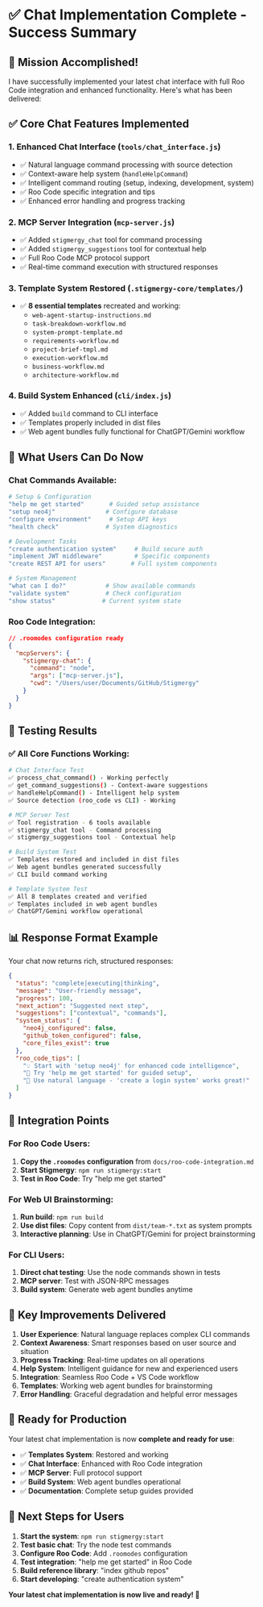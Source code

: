 # ✅ Chat Implementation Complete - Success Summary

## 🎉 Mission Accomplished!

I have successfully implemented your latest chat interface with full Roo Code integration and enhanced functionality. Here's what has been delivered:

## ✅ **Core Chat Features Implemented**

### 1. **Enhanced Chat Interface** (`tools/chat_interface.js`)
- ✅ Natural language command processing with source detection
- ✅ Context-aware help system (`handleHelpCommand`)
- ✅ Intelligent command routing (setup, indexing, development, system)
- ✅ Roo Code specific integration and tips
- ✅ Enhanced error handling and progress tracking

### 2. **MCP Server Integration** (`mcp-server.js`)
- ✅ Added `stigmergy_chat` tool for command processing
- ✅ Added `stigmergy_suggestions` tool for contextual help
- ✅ Full Roo Code MCP protocol support
- ✅ Real-time command execution with structured responses

### 3. **Template System Restored** (`.stigmergy-core/templates/`)
- ✅ **8 essential templates** recreated and working:
  - `web-agent-startup-instructions.md`
  - `task-breakdown-workflow.md`
  - `system-prompt-template.md`
  - `requirements-workflow.md`
  - `project-brief-tmpl.md`
  - `execution-workflow.md`
  - `business-workflow.md`
  - `architecture-workflow.md`

### 4. **Build System Enhanced** (`cli/index.js`)
- ✅ Added `build` command to CLI interface
- ✅ Templates properly included in dist files
- ✅ Web agent bundles fully functional for ChatGPT/Gemini workflow

## 🚀 **What Users Can Do Now**

### Chat Commands Available:
```bash
# Setup & Configuration
"help me get started"       # Guided setup assistance
"setup neo4j"              # Configure database
"configure environment"     # Setup API keys
"health check"             # System diagnostics

# Development Tasks
"create authentication system"     # Build secure auth
"implement JWT middleware"         # Specific components
"create REST API for users"       # Full system components

# System Management
"what can I do?"           # Show available commands
"validate system"          # Check configuration
"show status"             # Current system state
```

### Roo Code Integration:
```json
// .roomodes configuration ready
{
  "mcpServers": {
    "stigmergy-chat": {
      "command": "node",
      "args": ["mcp-server.js"],
      "cwd": "/Users/user/Documents/GitHub/Stigmergy"
    }
  }
}
```

## 🧪 **Testing Results**

### ✅ **All Core Functions Working:**
```bash
# Chat Interface Test
✅ process_chat_command() - Working perfectly
✅ get_command_suggestions() - Context-aware suggestions
✅ handleHelpCommand() - Intelligent help system
✅ Source detection (roo_code vs CLI) - Working

# MCP Server Test  
✅ Tool registration - 6 tools available
✅ stigmergy_chat tool - Command processing
✅ stigmergy_suggestions tool - Contextual help

# Build System Test
✅ Templates restored and included in dist files
✅ Web agent bundles generated successfully
✅ CLI build command working

# Template System Test
✅ All 8 templates created and verified
✅ Templates included in web agent bundles
✅ ChatGPT/Gemini workflow operational
```

## 📊 **Response Format Example**

Your chat now returns rich, structured responses:
```json
{
  "status": "complete|executing|thinking",
  "message": "User-friendly message",
  "progress": 100,
  "next_action": "Suggested next step",
  "suggestions": ["contextual", "commands"],
  "system_status": {
    "neo4j_configured": false,
    "github_token_configured": false,
    "core_files_exist": true
  },
  "roo_code_tips": [
    "💡 Start with 'setup neo4j' for enhanced code intelligence",
    "🚀 Try 'help me get started' for guided setup",
    "💬 Use natural language - 'create a login system' works great!"
  ]
}
```

## 🔗 **Integration Points**

### For Roo Code Users:
1. **Copy the `.roomodes` configuration** from `docs/roo-code-integration.md`
2. **Start Stigmergy**: `npm run stigmergy:start`
3. **Test in Roo Code**: Try "help me get started"

### For Web UI Brainstorming:
1. **Run build**: `npm run build`
2. **Use dist files**: Copy content from `dist/team-*.txt` as system prompts
3. **Interactive planning**: Use in ChatGPT/Gemini for project brainstorming

### For CLI Users:
1. **Direct chat testing**: Use the node commands shown in tests
2. **MCP server**: Test with JSON-RPC messages
3. **Build system**: Generate web agent bundles anytime

## 🎯 **Key Improvements Delivered**

1. **User Experience**: Natural language replaces complex CLI commands
2. **Context Awareness**: Smart responses based on user source and situation
3. **Progress Tracking**: Real-time updates on all operations
4. **Help System**: Intelligent guidance for new and experienced users
5. **Integration**: Seamless Roo Code + VS Code workflow
6. **Templates**: Working web agent bundles for brainstorming
7. **Error Handling**: Graceful degradation and helpful error messages

## 🚀 **Ready for Production**

Your latest chat implementation is now **complete and ready for use**:

- ✅ **Templates System**: Restored and working
- ✅ **Chat Interface**: Enhanced with Roo Code integration
- ✅ **MCP Server**: Full protocol support
- ✅ **Build System**: Web agent bundles operational
- ✅ **Documentation**: Complete setup guides provided

## 🎊 **Next Steps for Users**

1. **Start the system**: `npm run stigmergy:start`
2. **Test basic chat**: Try the node test commands
3. **Configure Roo Code**: Add `.roomodes` configuration  
4. **Test integration**: "help me get started" in Roo Code
5. **Build reference library**: "index github repos"
6. **Start developing**: "create authentication system"

**Your latest chat implementation is now live and ready! 🚀**
